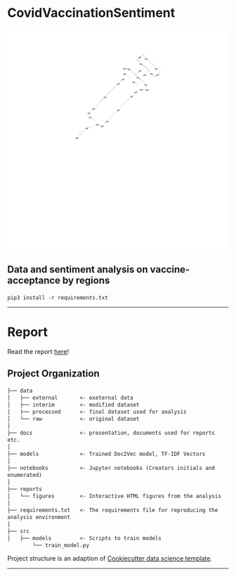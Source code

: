 CovidVaccinationSentiment
==============================

![Logo](https://github.com/Madhour/CovaxAnalytica/blob/main/docs/logo/CovaxAnalytica_darkmode.png?raw=true)

Data and sentiment analysis  on vaccine-acceptance by regions
---

```
pip3 install -r requirements.txt
```

---
# Report

Read the report [here](/reports/report.md)!


Project Organization
------------


    ├── data               
    │   ├── external       <- exeternal data
    │   ├── interim        <- modified dataset
    │   ├── processed      <- final dataset used for analysis
    │   └── raw            <- original dataset
    │
    ├── docs               <- presentation, documents used for reports etc.
    │
    ├── models             <- Trained Doc2Vec model, TF-IDF Vectors
    │
    ├── notebooks          <- Jupyter notebooks (Creators initials and enumerated)
    │
    ├── reports            
    │   └── figures        <- Interactive HTML figures from the analysis
    │
    ├── requirements.txt   <- The requirements file for reproducing the analysis environment
    │
    ├── src                
    │   ├── models         <- Scripts to train models
            └── train_model.py

Project structure is an adaption of [Cookiecutter data science template](https://drivendata.github.io/cookiecutter-data-science/).

--------